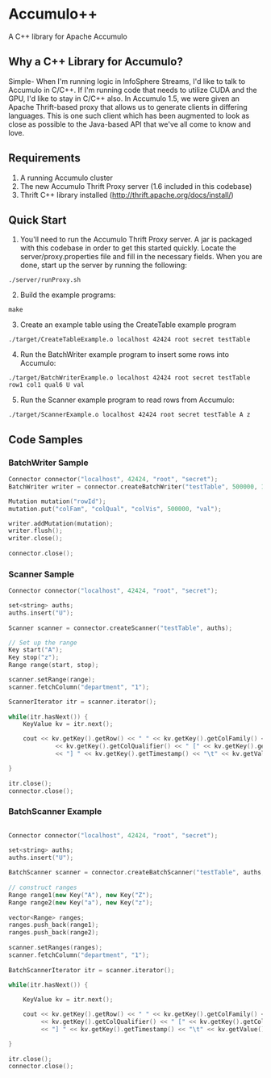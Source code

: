 Accumulo++
==========

A C++ library for Apache Accumulo

## Why a C++ Library for Accumulo?

Simple- When I'm running logic in InfoSphere Streams, I'd like to talk to Accumulo in C/C++. If I'm running code that needs to utilize CUDA and the GPU, I'd like to stay in C/C++ also. In Accumulo 1.5, we were given an Apache Thrift-based proxy that allows us to generate clients in differing languages. This is one such client which has been augmented to look as close as possible to the Java-based API that we've all come to know and love.

## Requirements

1. A running Accumulo cluster
2. The new Accumulo Thrift Proxy server (1.6 included in this codebase)
3. Thrift C++ library installed (http://thrift.apache.org/docs/install/)

## Quick Start

1. You'll need to run the Accumulo Thrift Proxy server. A jar is packaged with this codebase in order to get this started quickly. Locate the server/proxy.properties file and fill in the necessary fields. When you are done, start up the server by running the following:
```
./server/runProxy.sh
```
2. Build the example programs:
```
make
```
3. Create an example table using the CreateTable example program
```
./target/CreateTableExample.o localhost 42424 root secret testTable
```
4. Run the BatchWriter example program to insert some rows into Accumulo:
```
./target/BatchWriterExample.o localhost 42424 root secret testTable row1 col1 qual6 U val
```
5. Run the Scanner example program to read rows from Accumulo:
```
./target/ScannerExample.o localhost 42424 root secret testTable A z
```

## Code Samples

### BatchWriter Sample
```c++
Connector connector("localhost", 42424, "root", "secret");
BatchWriter writer = connector.createBatchWriter("testTable", 500000, 10000, 10000, 2);

Mutation mutation("rowId");
mutation.put("colFam", "colQual", "colVis", 500000, "val");

writer.addMutation(mutation);
writer.flush();
writer.close();
	
connector.close();
```  

### Scanner Sample

```c++
Connector connector("localhost", 42424, "root", "secret");

set<string> auths;
auths.insert("U");
	
Scanner scanner = connector.createScanner("testTable", auths);

// Set up the range
Key start("A");
Key stop("z");
Range range(start, stop);

scanner.setRange(range);
scanner.fetchColumn("department", "1");

ScannerIterator itr = scanner.iterator();
	
while(itr.hasNext()) {
	KeyValue kv = itr.next();

	cout << kv.getKey().getRow() << " " << kv.getKey().getColFamily() << ":" 
			 << kv.getKey().getColQualifier() << " [" << kv.getKey().getColVisibility() 
			 << "] " << kv.getKey().getTimestamp() << "\t" << kv.getValue() << "\n";

}
	
itr.close();
connector.close();
```

### BatchScanner Example

```c++

Connector connector("localhost", 42424, "root", "secret");

set<string> auths;
auths.insert("U");
	
BatchScanner scanner = connector.createBatchScanner("testTable", auths, 5);
	
// construct ranges
Range range1(new Key("A"), new Key("Z");
Range range2(new Key("a"), new Key("z");
	
vector<Range> ranges;
ranges.push_back(range1);
ranges.push_back(range2);
	
scanner.setRanges(ranges);
scanner.fetchColumn("department", "1");
	
BatchScannerIterator itr = scanner.iterator();
	
while(itr.hasNext()) {

	KeyValue kv = itr.next();

	cout << kv.getKey().getRow() << " " << kv.getKey().getColFamily() << ":" 
		 << kv.getKey().getColQualifier() << " [" << kv.getKey().getColVisibility() 
		 << "] " << kv.getKey().getTimestamp() << "\t" << kv.getValue() << "\n";

}
	
itr.close();
connector.close();
```


